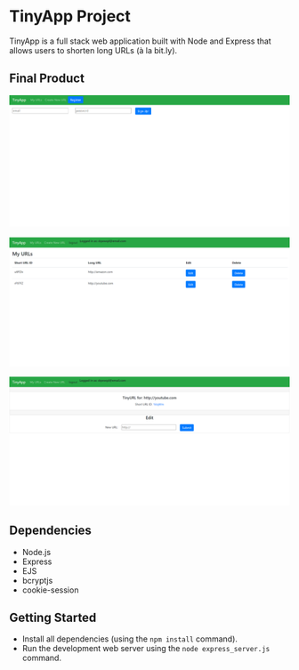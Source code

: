 # TinyApp Project

TinyApp is a full stack web application built with Node and Express that allows users to shorten long URLs (à la bit.ly).

## Final Product

!["Register page"](https://github.com/bevansaldanha/tinyapp/blob/master/docs/urls-page.png..png?raw=true)

!["Urls page with 2 links, their shortURLs, and the edit and delete butons"](https://github.com/bevansaldanha/tinyapp/blob/master/docs/urls-page-2.png..png?raw=true)

!["shortURL page with edit form and submit button"](https://github.com/bevansaldanha/tinyapp/blob/master/docs/urls-page-3.png..png?raw=true)


## Dependencies

- Node.js
- Express
- EJS
- bcryptjs
- cookie-session

## Getting Started

- Install all dependencies (using the `npm install` command).
- Run the development web server using the `node express_server.js` command.